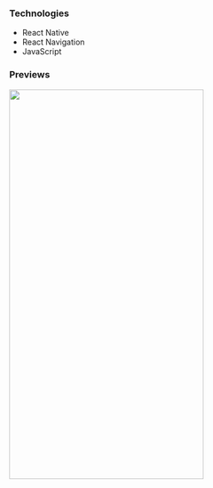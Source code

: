 ### Technologies
+ React Native
+ React Navigation
+ JavaScript

### Previews
<img width=350 height=700 src="https://raw.githubusercontent.com/PayalLathiya/FoodAppMVP/main/screenshot/video.mp4" />

